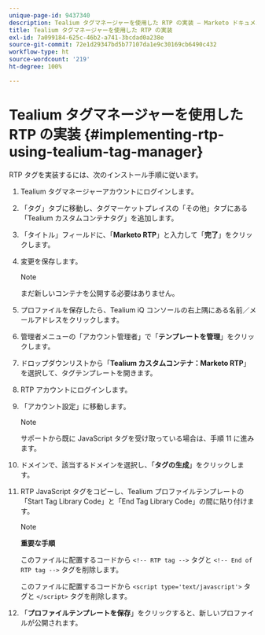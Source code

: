 ```yaml
---
unique-page-id: 9437340
description: Tealium タグマネージャーを使用した RTP の実装 — Marketo ドキュメント — 製品ドキュメント
title: Tealium タグマネージャーを使用した RTP の実装
exl-id: 7a099184-625c-46b2-a741-3bcdad0a238e
source-git-commit: 72e1d29347bd5b77107da1e9c30169cb6490c432
workflow-type: ht
source-wordcount: '219'
ht-degree: 100%

---
```


# Tealium タグマネージャーを使用した RTP の実装 {#implementing-rtp-using-tealium-tag-manager}

RTP タグを実装するには、次のインストール手順に従います。

1. Tealium タグマネージャーアカウントにログインします。

1. 「タグ」タブに移動し、タグマーケットプレイスの「その他」タブにある「Tealium カスタムコンテナタグ」を追加します。

1. 「タイトル」フィールドに、「**Marketo RTP**」と入力して「**完了**」をクリックします。

1. 変更を保存します。

   >[!NOTE]
   >
   >まだ新しいコンテナを公開する必要はありません。

1. プロファイルを保存したら、Tealium iQ コンソールの右上隅にある名前／メールアドレスをクリックします。

1. 管理者メニューの「アカウント管理者」で「**テンプレートを管理**」をクリックします。

1. ドロップダウンリストから「**Tealium カスタムコンテナ：Marketo RTP**」を選択して、タグテンプレートを開きます。

1. RTP アカウントにログインします。

1. 「アカウント設定」に移動します。

   >[!NOTE]
   >
   >サポートから既に JavaScript タグを受け取っている場合は、手順 11 に進みます。

1. ドメインで、該当するドメインを選択し、「**タグの生成**」をクリックします。

1. RTP JavaScript タグをコピーし、Tealium プロファイルテンプレートの「Start Tag Library Code」と「End Tag Library Code」の間に貼り付けます。

   >[!NOTE]
   >
   >**重要な手順**
   >
   >このファイルに配置するコードから `<!-- RTP tag -->` タグと `<!-- End of RTP tag -->` タグを削除します。
   >
   >このファイルに配置するコードから `<script type='text/javascript'>` タグと `</script>` タグを削除します。

1. 「**プロファイルテンプレートを保存**」をクリックすると、新しいプロファイルが公開されます。

